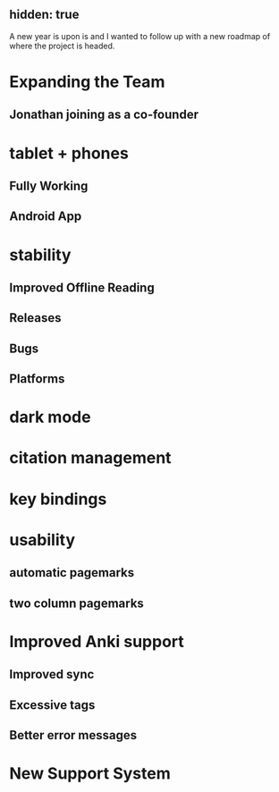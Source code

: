 
hidden: true
---
A new year is upon is and I wanted to follow up with a new roadmap of where the project is headed.


# Expanding the Team



## Jonathan joining as a co-founder
# tablet + phones
## Fully Working
## Android App
# stability
## Improved Offline Reading

## Releases
## Bugs
## Platforms
# dark mode
# citation management
# key bindings
# usability
## automatic pagemarks
## two column pagemarks
# Improved Anki support
## Improved sync 

## Excessive tags
## Better error messages

# New Support System
